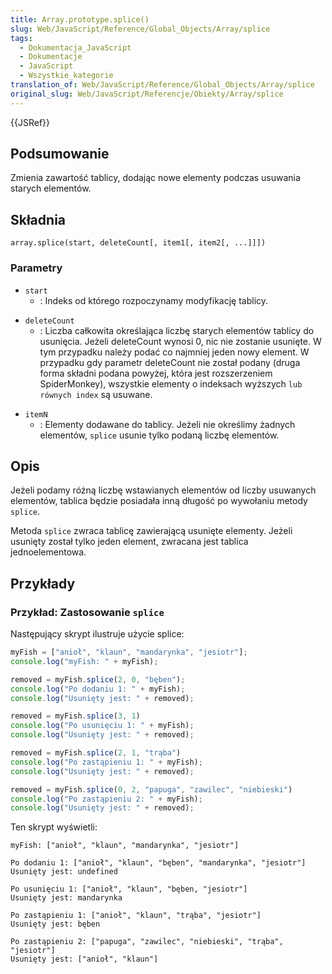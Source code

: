```yaml
---
title: Array.prototype.splice()
slug: Web/JavaScript/Reference/Global_Objects/Array/splice
tags:
  - Dokumentacja_JavaScript
  - Dokumentacje
  - JavaScript
  - Wszystkie_kategorie
translation_of: Web/JavaScript/Reference/Global_Objects/Array/splice
original_slug: Web/JavaScript/Referencje/Obiekty/Array/splice
---
```

{{JSRef}}

## Podsumowanie

Zmienia zawartość tablicy, dodając nowe elementy podczas usuwania starych elementów.

## Składnia

    array.splice(start, deleteCount[, item1[, item2[, ...]]])

### Parametry

- `start`
  - : Indeks od którego rozpoczynamy modyfikację tablicy.

<!---->

- `deleteCount`
  - : Liczba całkowita określająca liczbę starych elementów tablicy do usunięcia. Jeżeli deleteCount wynosi 0, nic nie zostanie usunięte. W tym przypadku należy podać co najmniej jeden nowy element. W przypadku gdy parametr deleteCount nie został podany (druga forma składni podana powyżej, która jest rozszerzeniem SpiderMonkey), wszystkie elementy o indeksach wyższych `lub równych index` są usuwane.

<!---->

- `itemN`
  - : Elementy dodawane do tablicy. Jeżeli nie określimy żadnych elementów, `splice` usunie tylko podaną liczbę elementów.

## Opis

Jeżeli podamy różną liczbę wstawianych elementów od liczby usuwanych elementów, tablica będzie posiadała inną długość po wywołaniu metody `splice`.

Metoda `splice` zwraca tablicę zawierającą usunięte elementy. Jeżeli usunięty został tylko jeden element, zwracana jest tablica jednoelementowa.

## Przykłady

### Przykład: Zastosowanie `splice`

Następujący skrypt ilustruje użycie splice:

```js
myFish = ["anioł", "klaun", "mandarynka", "jesiotr"];
console.log("myFish: " + myFish);

removed = myFish.splice(2, 0, "bęben");
console.log("Po dodaniu 1: " + myFish);
console.log("Usunięty jest: " + removed);

removed = myFish.splice(3, 1)
console.log("Po usunięciu 1: " + myFish);
console.log("Usunięty jest: " + removed);

removed = myFish.splice(2, 1, "trąba")
console.log("Po zastąpieniu 1: " + myFish);
console.log("Usunięty jest: " + removed);

removed = myFish.splice(0, 2, "papuga", "zawilec", "niebieski")
console.log("Po zastąpieniu 2: " + myFish);
console.log("Usunięty jest: " + removed);
```

Ten skrypt wyświetli:

    myFish: ["anioł", "klaun", "mandarynka", "jesiotr"]

    Po dodaniu 1: ["anioł", "klaun", "bęben", "mandarynka", "jesiotr"]
    Usunięty jest: undefined

    Po usunięciu 1: ["anioł", "klaun", "bęben, "jesiotr"]
    Usunięty jest: mandarynka

    Po zastąpieniu 1: ["anioł", "klaun", "trąba", "jesiotr"]
    Usunięty jest: bęben

    Po zastąpieniu 2: ["papuga", "zawilec", "niebieski", "trąba", "jesiotr"]
    Usunięty jest: ["anioł", "klaun"]
